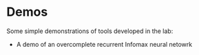 # Demos
Some simple demonstrations of tools developed in the lab: 
- A demo of an overcomplete recurrent Infomax neural netowrk
